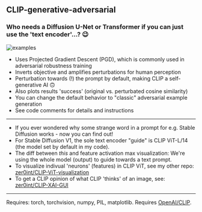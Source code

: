 ## CLIP-generative-adversarial
### Who needs a Diffusion U-Net or Transformer if you can just use the 'text encoder'...? 😉

![examples](https://github.com/user-attachments/assets/e9d233f6-3690-4ee9-b6ea-52db40e85577)

- Uses Projected Gradient Descent (PGD), which is commonly used in adversarial robustness training
- Inverts objective and amplifies perturbations for human perception
- Perturbation towards (!) the prompt by default, making CLIP a self-generative AI 🙃
- Also plots results 'success' (original vs. perturbated cosine similarity)
- You can change the default behavior to "classic" adversarial example generation
- See code comments for details and instructions
------
- If you ever wondered why some strange word in a prompt for e.g. Stable Diffusion works - now you can find out!
- For Stable Diffusion V1, the sole text encoder "guide" is CLIP ViT-L/14 (the model set by default in my code).
- The diff between *this* and feature activation max visualization: We're using the whole model (output) to guide towards a text prompt.
- To visualize indivual 'neurons' (features) in CLIP ViT, see my other repo: [zer0int/CLIP-ViT-visualization](https://github.com/zer0int/CLIP-ViT-visualization)
- To get a CLIP opinion of what CLIP 'thinks' of an image, see: [zer0int/CLIP-XAI-GUI](https://github.com/zer0int/CLIP-XAI-GUI)
------
Requires: torch, torchvision, numpy, PIL, matplotlib.
Requires [OpenAI/CLIP](https://github.com/openai/CLIP).
